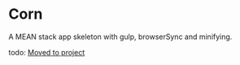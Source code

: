 # Corn 

A MEAN stack app skeleton with gulp, browserSync and minifying.  

todo: [Moved to project](https://github.com/CEREBR4L/Corn/projects/1)


